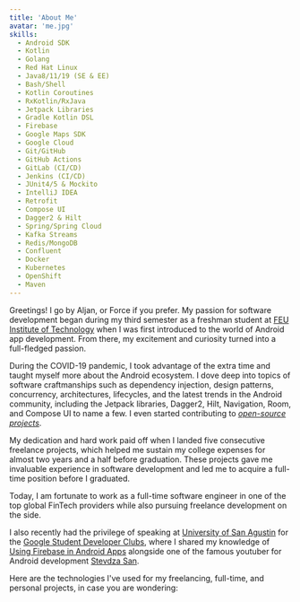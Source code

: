 ```yaml
---
title: 'About Me'
avatar: 'me.jpg'
skills:
  - Android SDK
  - Kotlin
  - Golang
  - Red Hat Linux
  - Java8/11/19 (SE & EE)
  - Bash/Shell
  - Kotlin Coroutines
  - RxKotlin/RxJava
  - Jetpack Libraries
  - Gradle Kotlin DSL
  - Firebase
  - Google Maps SDK
  - Google Cloud
  - Git/GitHub
  - GitHub Actions
  - GitLab (CI/CD)
  - Jenkins (CI/CD)
  - JUnit4/5 & Mockito
  - IntelliJ IDEA
  - Retrofit
  - Compose UI
  - Dagger2 & Hilt
  - Spring/Spring Cloud
  - Kafka Streams
  - Redis/MongoDB
  - Confluent
  - Docker
  - Kubernetes
  - OpenShift
  - Maven
---
```


Greetings! I go by Aljan, or Force if you prefer. My passion for software development began during my third semester as a freshman student at [FEU Institute of Technology](https://web.facebook.com/feueac) when I was first introduced to the world of Android app development. From there, my excitement and curiosity turned into a full-fledged passion.

During the COVID-19 pandemic, I took advantage of the extra time and taught myself more about the Android ecosystem. I dove deep into topics of software craftmanships such as dependency injection, design patterns, concurrency, architectures, lifecycles, and the latest trends in the Android community, including the Jetpack libraries, Dagger2, Hilt, Navigation, Room, and Compose UI to name a few. I even started contributing to <i>[open-source projects](https://github.com/mayokunadeniyi/Instant-Weather/pull/24)</i>.

My dedication and hard work paid off when I landed five consecutive freelance projects, which helped me sustain my college expenses for almost two years and a half before graduation. These projects gave me invaluable experience in software development and led me to acquire a full-time position before I graduated.

Today, I am fortunate to work as a full-time software engineer in one of the top global FinTech providers while also pursuing freelance development on the side. 

I also recently had the privilege of speaking at [University of San Agustin](https://usa.edu.ph/) for the [Google Student Developer Clubs](https://www.facebook.com/photo/?fbid=158422026947851&set=pcb.158422076947846), where I shared my knowledge of [Using Firebase in Android Apps](https://speakerdeck.com/forceporquillo/introducing-firebase-in-android-apps) alongside one of the famous youtuber for Android development [Stevdza San](https://www.youtube.com/@StevdzaSan).

Here are the technologies I've used for my freelancing, full-time, and personal projects, in case you are wondering:
